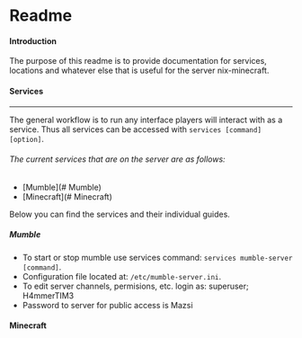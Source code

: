 # Readme   

#### Introduction
The purpose of this readme is to provide documentation for services, locations and whatever else that is useful for the server nix-minecraft.

#### Services
---
The general workflow is to run any interface players will interact with as a service. Thus all services can be accessed with `services [command] [option]`.

###### The current services that are on the server are as follows:
- [Mumble](# Mumble)
- [Minecraft](# Minecraft)

Below you can find the services and their individual guides.  

##### Mumble
- To start or stop mumble use services command: `services mumble-server [command]`.
- Configuration file located at: `/etc/mumble-server.ini`.
- To edit server channels, permisions, etc. login as: superuser; H4mmerTIM3
- Password to server for public access is Mazsi

#### Minecraft